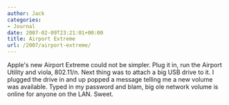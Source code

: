 ```yaml
---
author: Jack
categories:
- Journal
date: 2007-02-09T23:21:01+00:00
title: Airport Extreme
url: /2007/airport-extreme/
---
```


Apple's new Airport Extreme could not be simpler. Plug it in, run the Airport Utility and viola, 802.11/n. Next thing was to attach a big USB drive to it. I plugged the drive in and up popped a message telling me a new volume was available. Typed in my password and blam, big ole network volume is online for anyone on the LAN. Sweet.